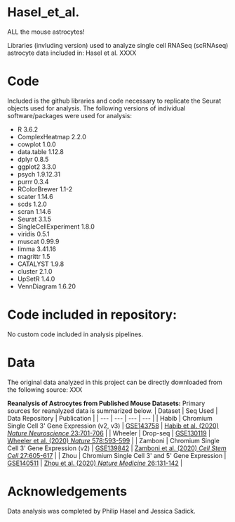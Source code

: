 # Hasel_et_al.
ALL the mouse astrocytes!

Libraries (invluding version) used to analyze single cell RNASeq (scRNAseq) astrocyte data included in: Hasel et al. XXXX

# Code
Included is the github libraries and code necessary to replicate the Seurat objects used for analysis. The following versions of individual software/packages were used for analysis:

- R 3.6.2
- ComplexHeatmap 2.2.0
- cowplot 1.0.0
- data.table 1.12.8
- dplyr 0.8.5
- ggplot2 3.3.0
- psych 1.9.12.31
- purrr 0.3.4
- RColorBrewer 1.1-2
- scater 1.14.6
- scds 1.2.0
- scran 1.14.6
- Seurat 3.1.5
- SingleCellExperiment 1.8.0
- viridis 0.5.1
- muscat 0.99.9
- limma 3.41.16
- magrittr 1.5
- CATALYST 1.9.8
- cluster 2.1.0
- UpSetR 1.4.0
- VennDiagram 1.6.20

# Code included in repository:
No custom code included in analysis pipelines.

# Data
The original data analyzed in this project can be directly downloaded from the following source: XXX

**Reanalysis of Astrocytes from Published Mouse Datasets:**
Primary sources for reanalyzed data is summarized below.
| Dataset | Seq Used | Data Repository | Publication |
| --- | --- | --- | --- |
| Habib | Chromium Single Cell 3' Gene Expression (v2, v3) | [GSE143758](https://www.ncbi.nlm.nih.gov/geo/query/acc.cgi?acc=GSE143758) | [Habib et al. (2020) *Nature Neuroscience* 23:701-706](https://pubmed.ncbi.nlm.nih.gov/32341542/) |
| Wheeler | Drop-seq | [GSE130119](https://www.ncbi.nlm.nih.gov/geo/query/acc.cgi?acc=GSE130119) | [Wheeler et al. (2020) *Nature* 578:593-599](https://pubmed.ncbi.nlm.nih.gov/32051591/) |
| Zamboni | Chromium Single Cell 3' Gene Expression (v2) | [GSE139842](https://www.ncbi.nlm.nih.gov/geo/query/acc.cgi?acc=GSE139842) | [Zamboni et al. (2020) *Cell Stem Cell* 27:605-617](https://pubmed.ncbi.nlm.nih.gov/32758425/) |
| Zhou | Chromium Single Cell 3' and 5' Gene Expression | [GSE140511](https://www.ncbi.nlm.nih.gov/geo/query/acc.cgi?acc=GSE140511) | [Zhou et al. (2020) *Nature Medicine* 26:131-142](https://pubmed.ncbi.nlm.nih.gov/31932797/) |

# Acknowledgements
Data analysis was completed by Philip Hasel and Jessica Sadick.
